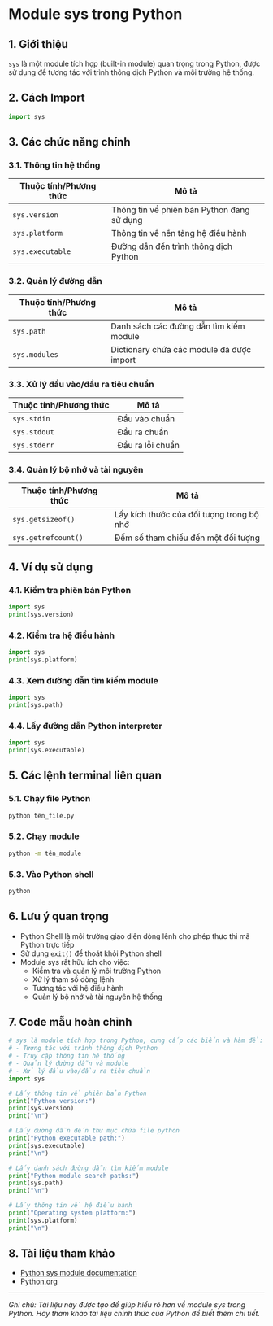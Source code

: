 # Module sys trong Python

## 1. Giới thiệu
`sys` là một module tích hợp (built-in module) quan trọng trong Python, được sử dụng để tương tác với trình thông dịch Python và môi trường hệ thống.

## 2. Cách Import
```python
import sys
```

## 3. Các chức năng chính

### 3.1. Thông tin hệ thống
| Thuộc tính/Phương thức | Mô tả |
|------------------------|--------|
| `sys.version` | Thông tin về phiên bản Python đang sử dụng |
| `sys.platform` | Thông tin về nền tảng hệ điều hành |
| `sys.executable` | Đường dẫn đến trình thông dịch Python |

### 3.2. Quản lý đường dẫn
| Thuộc tính/Phương thức | Mô tả |
|------------------------|--------|
| `sys.path` | Danh sách các đường dẫn tìm kiếm module |
| `sys.modules` | Dictionary chứa các module đã được import |

### 3.3. Xử lý đầu vào/đầu ra tiêu chuẩn
| Thuộc tính/Phương thức | Mô tả |
|------------------------|--------|
| `sys.stdin` | Đầu vào chuẩn |
| `sys.stdout` | Đầu ra chuẩn |
| `sys.stderr` | Đầu ra lỗi chuẩn |

### 3.4. Quản lý bộ nhớ và tài nguyên
| Thuộc tính/Phương thức | Mô tả |
|------------------------|--------|
| `sys.getsizeof()` | Lấy kích thước của đối tượng trong bộ nhớ |
| `sys.getrefcount()` | Đếm số tham chiếu đến một đối tượng |

## 4. Ví dụ sử dụng

### 4.1. Kiểm tra phiên bản Python
```python
import sys
print(sys.version)
```

### 4.2. Kiểm tra hệ điều hành
```python
import sys
print(sys.platform)
```

### 4.3. Xem đường dẫn tìm kiếm module
```python
import sys
print(sys.path)
```

### 4.4. Lấy đường dẫn Python interpreter
```python
import sys
print(sys.executable)
```

## 5. Các lệnh terminal liên quan

### 5.1. Chạy file Python
```bash
python tên_file.py
```

### 5.2. Chạy module
```bash
python -m tên_module
```

### 5.3. Vào Python shell
```bash
python
```

## 6. Lưu ý quan trọng
- Python Shell là môi trường giao diện dòng lệnh cho phép thực thi mã Python trực tiếp
- Sử dụng `exit()` để thoát khỏi Python shell
- Module sys rất hữu ích cho việc:
  - Kiểm tra và quản lý môi trường Python
  - Xử lý tham số dòng lệnh
  - Tương tác với hệ điều hành
  - Quản lý bộ nhớ và tài nguyên hệ thống

## 7. Code mẫu hoàn chỉnh
```python
# sys là module tích hợp trong Python, cung cấp các biến và hàm để:
# - Tương tác với trình thông dịch Python
# - Truy cập thông tin hệ thống
# - Quản lý đường dẫn và module
# - Xử lý đầu vào/đầu ra tiêu chuẩn
import sys

# Lấy thông tin về phiên bản Python
print("Python version:")
print(sys.version)
print("\n")

# Lấy đường dẫn đến thư mục chứa file python
print("Python executable path:")
print(sys.executable)
print("\n")

# Lấy danh sách đường dẫn tìm kiếm module
print("Python module search paths:")
print(sys.path)
print("\n")

# Lấy thông tin về hệ điều hành
print("Operating system platform:")
print(sys.platform)
print("\n")
```

## 8. Tài liệu tham khảo
- [Python sys module documentation](https://docs.python.org/3/library/sys.html)
- [Python.org](https://www.python.org/)

---
*Ghi chú: Tài liệu này được tạo để giúp hiểu rõ hơn về module sys trong Python. Hãy tham khảo tài liệu chính thức của Python để biết thêm chi tiết.*

